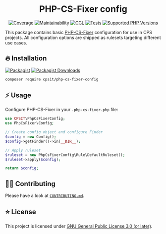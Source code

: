 <div align="center">

# PHP-CS-Fixer config

[![Coverage](https://img.shields.io/codecov/c/github/CPS-IT/php-cs-fixer-config?logo=codecov&token=0Op9tiYwAe)](https://codecov.io/gh/CPS-IT/php-cs-fixer-config)
[![Maintainability](https://img.shields.io/codeclimate/maintainability/CPS-IT/php-cs-fixer-config?logo=codeclimate)](https://codeclimate.com/github/CPS-IT/php-cs-fixer-config/maintainability)
[![CGL](https://img.shields.io/github/actions/workflow/status/CPS-IT/php-cs-fixer-config/cgl.yaml?label=cgl&logo=github)](https://github.com/CPS-IT/php-cs-fixer-config/actions/workflows/cgl.yaml)
[![Tests](https://img.shields.io/github/actions/workflow/status/CPS-IT/php-cs-fixer-config/tests.yaml?label=tests&logo=github)](https://github.com/CPS-IT/php-cs-fixer-config/actions/workflows/tests.yaml)
[![Supported PHP Versions](https://img.shields.io/packagist/dependency-v/cpsit/php-cs-fixer-config/php?logo=php)](https://packagist.org/packages/cpsit/php-cs-fixer-config)

</div>

This package contains basic [PHP-CS-Fixer](https://github.com/PHP-CS-Fixer/PHP-CS-Fixer)
configuration for use in CPS projects. All configuration options are shipped as rulesets
targeting different use cases.

## 🔥 Installation

[![Packagist](https://img.shields.io/packagist/v/cpsit/php-cs-fixer-config?label=version&logo=packagist)](https://packagist.org/packages/cpsit/php-cs-fixer-config)
[![Packagist Downloads](https://img.shields.io/packagist/dt/cpsit/php-cs-fixer-config?color=brightgreen)](https://packagist.org/packages/cpsit/php-cs-fixer-config)

```bash
composer require cpsit/php-cs-fixer-config
```

## ⚡ Usage

Configure PHP-CS-Fixer in your `.php-cs-fixer.php` file:

```php
use CPSIT\PhpCsFixerConfig;
use PhpCsFixer\Config;

// Create config object and configure Finder
$config = new Config();
$config->getFinder()->in(__DIR__);

// Apply ruleset
$ruleset = new PhpCsFixerConfig\Rule\DefaultRuleset();
$ruleset->apply($config);

return $config;
```

## 🧑‍💻 Contributing

Please have a look at [`CONTRIBUTING.md`](CONTRIBUTING.md).

## ⭐ License

This project is licensed under [GNU General Public License 3.0 (or later)](LICENSE).
